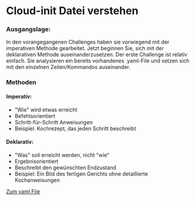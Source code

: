 # Cloud-init Datei verstehen

### Ausgangslage:
In den vorangegangenen Challenges haben sie vorwiegend mit der imperativen Methode gearbeitet. Jetzt beginnen Sie, sich mit der deklarativen Methode auseinanderzusetzen. Der erste Challenge ist relativ einfach. Sie analysieren ein bereits vorhandenes .yaml-File und setzen sich mit den einzelnen Zeilen/Kommandos auseinander.

### Methoden

#### Imperativ:
- "Wie" wird etwas erreicht
- Befehlsorientiert
- Schritt-für-Schritt Anweisungen
- Beispiel: Kochrezept, das jeden Schritt beschreibt

#### Deklarativ:
- "Was" soll erreicht werden, nicht "wie"
- Ergebnisorientiert
- Beschreibt den gewünschten Endzustand
- Beispiel: Ein Bild des fertigen Gerichts ohne detaillierte Kochanweisungen

[Zum yaml File](a.yaml)